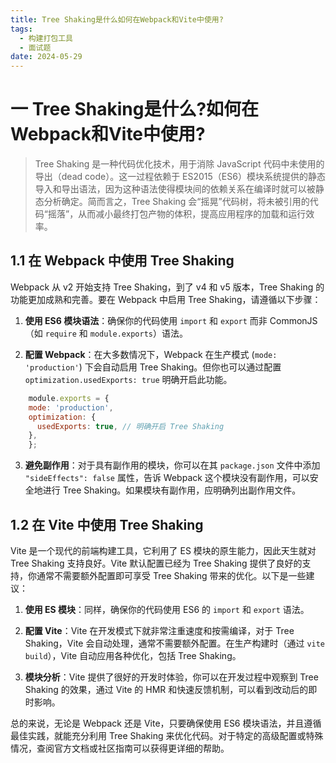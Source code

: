 ```yaml
---
title: Tree Shaking是什么如何在Webpack和Vite中使用?
tags:
  - 构建打包工具
  - 面试题
date: 2024-05-29
---
```

# 一 Tree Shaking是什么?如何在Webpack和Vite中使用?

> Tree Shaking 是一种代码优化技术，用于消除 JavaScript 代码中未使用的导出（dead code）。这一过程依赖于 ES2015（ES6）模块系统提供的静态导入和导出语法，因为这种语法使得模块间的依赖关系在编译时就可以被静态分析确定。简而言之，Tree Shaking 会“摇晃”代码树，将未被引用的代码“摇落”，从而减小最终打包产物的体积，提高应用程序的加载和运行效率。

## 1.1 在 Webpack 中使用 Tree Shaking

Webpack 从 v2 开始支持 Tree Shaking，到了 v4 和 v5 版本，Tree Shaking 的功能更加成熟和完善。要在 Webpack 中启用 Tree Shaking，请遵循以下步骤：

1. **使用 ES6 模块语法**：确保你的代码使用 `import` 和 `export` 而非 CommonJS（如 `require` 和 `module.exports`）语法。
    
2. **配置 Webpack**：在大多数情况下，Webpack 在生产模式 (`mode: 'production'`) 下会自动启用 Tree Shaking。但你也可以通过配置 `optimization.usedExports: true` 明确开启此功能。

```js
    module.exports = {
    mode: 'production',
    optimization: {
      usedExports: true, // 明确开启 Tree Shaking
    },
    };
```
    
3. **避免副作用**：对于具有副作用的模块，你可以在其 `package.json` 文件中添加 `"sideEffects": false` 属性，告诉 Webpack 这个模块没有副作用，可以安全地进行 Tree Shaking。如果模块有副作用，应明确列出副作用文件。
    

## 1.2 在 Vite 中使用 Tree Shaking

Vite 是一个现代的前端构建工具，它利用了 ES 模块的原生能力，因此天生就对 Tree Shaking 支持良好。Vite 默认配置已经为 Tree Shaking 提供了良好的支持，你通常不需要额外配置即可享受 Tree Shaking 带来的优化。以下是一些建议：

1. **使用 ES 模块**：同样，确保你的代码使用 ES6 的 `import` 和 `export` 语法。
    
2. **配置 Vite**：Vite 在开发模式下就非常注重速度和按需编译，对于 Tree Shaking，Vite 会自动处理，通常不需要额外配置。在生产构建时（通过 `vite build`），Vite 自动应用各种优化，包括 Tree Shaking。
    
3. **模块分析**：Vite 提供了很好的开发时体验，你可以在开发过程中观察到 Tree Shaking 的效果，通过 Vite 的 HMR 和快速反馈机制，可以看到改动后的即时影响。
    

总的来说，无论是 Webpack 还是 Vite，只要确保使用 ES6 模块语法，并且遵循最佳实践，就能充分利用 Tree Shaking 来优化代码。对于特定的高级配置或特殊情况，查阅官方文档或社区指南可以获得更详细的帮助。
